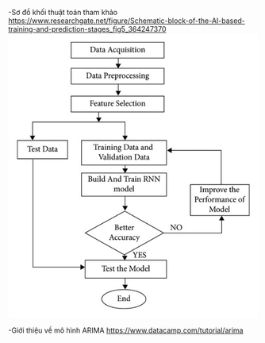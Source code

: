 -Sơ đồ khối thuật toán tham khảo
https://www.researchgate.net/figure/Schematic-block-of-the-AI-based-training-and-prediction-stages_fig5_364247370
![alt text](image.png)

-Giới thiệu về mô hình ARIMA
https://www.datacamp.com/tutorial/arima
